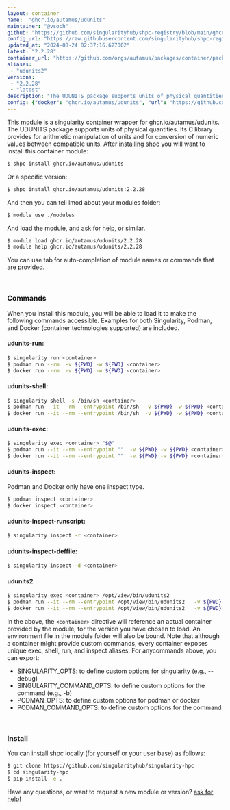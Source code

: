 ```yaml
---
layout: container
name:  "ghcr.io/autamus/udunits"
maintainer: "@vsoch"
github: "https://github.com/singularityhub/shpc-registry/blob/main/ghcr.io/autamus/udunits/container.yaml"
config_url: "https://raw.githubusercontent.com/singularityhub/shpc-registry/main/ghcr.io/autamus/udunits/container.yaml"
updated_at: "2024-08-24 02:37:16.627002"
latest: "2.2.28"
container_url: "https://github.com/orgs/autamus/packages/container/package/udunits"
aliases:
 - "udunits2"
versions:
 - "2.2.28"
 - "latest"
description: "The UDUNITS package supports units of physical quantities. Its C library provides for arithmetic manipulation of units and for conversion of numeric values between compatible units."
config: {"docker": "ghcr.io/autamus/udunits", "url": "https://github.com/orgs/autamus/packages/container/package/udunits", "maintainer": "@vsoch", "description": "The UDUNITS package supports units of physical quantities. Its C library provides for arithmetic manipulation of units and for conversion of numeric values between compatible units.", "latest": {"2.2.28": "sha256:3143623c65c37c22a4a301ba4eb82941af4f9f196f6d504eab9051d45e30b1ab"}, "tags": {"2.2.28": "sha256:3143623c65c37c22a4a301ba4eb82941af4f9f196f6d504eab9051d45e30b1ab", "latest": "sha256:3143623c65c37c22a4a301ba4eb82941af4f9f196f6d504eab9051d45e30b1ab"}, "aliases": {"udunits2": "/opt/view/bin/udunits2"}}
---
```


This module is a singularity container wrapper for ghcr.io/autamus/udunits.
The UDUNITS package supports units of physical quantities. Its C library provides for arithmetic manipulation of units and for conversion of numeric values between compatible units.
After [installing shpc](#install) you will want to install this container module:


```bash
$ shpc install ghcr.io/autamus/udunits
```

Or a specific version:

```bash
$ shpc install ghcr.io/autamus/udunits:2.2.28
```

And then you can tell lmod about your modules folder:

```bash
$ module use ./modules
```

And load the module, and ask for help, or similar.

```bash
$ module load ghcr.io/autamus/udunits/2.2.28
$ module help ghcr.io/autamus/udunits/2.2.28
```

You can use tab for auto-completion of module names or commands that are provided.

<br>

### Commands

When you install this module, you will be able to load it to make the following commands accessible.
Examples for both Singularity, Podman, and Docker (container technologies supported) are included.

#### udunits-run:

```bash
$ singularity run <container>
$ podman run --rm  -v ${PWD} -w ${PWD} <container>
$ docker run --rm  -v ${PWD} -w ${PWD} <container>
```

#### udunits-shell:

```bash
$ singularity shell -s /bin/sh <container>
$ podman run --it --rm --entrypoint /bin/sh  -v ${PWD} -w ${PWD} <container>
$ docker run --it --rm --entrypoint /bin/sh  -v ${PWD} -w ${PWD} <container>
```

#### udunits-exec:

```bash
$ singularity exec <container> "$@"
$ podman run --it --rm --entrypoint ""  -v ${PWD} -w ${PWD} <container> "$@"
$ docker run --it --rm --entrypoint ""  -v ${PWD} -w ${PWD} <container> "$@"
```

#### udunits-inspect:

Podman and Docker only have one inspect type.

```bash
$ podman inspect <container>
$ docker inspect <container>
```

#### udunits-inspect-runscript:

```bash
$ singularity inspect -r <container>
```

#### udunits-inspect-deffile:

```bash
$ singularity inspect -d <container>
```


#### udunits2

```bash
$ singularity exec <container> /opt/view/bin/udunits2
$ podman run --it --rm --entrypoint /opt/view/bin/udunits2   -v ${PWD} -w ${PWD} <container> -c " $@"
$ docker run --it --rm --entrypoint /opt/view/bin/udunits2   -v ${PWD} -w ${PWD} <container> -c " $@"
```



In the above, the `<container>` directive will reference an actual container provided
by the module, for the version you have chosen to load. An environment file in the
module folder will also be bound. Note that although a container
might provide custom commands, every container exposes unique exec, shell, run, and
inspect aliases. For anycommands above, you can export:

 - SINGULARITY_OPTS: to define custom options for singularity (e.g., --debug)
 - SINGULARITY_COMMAND_OPTS: to define custom options for the command (e.g., -b)
 - PODMAN_OPTS: to define custom options for podman or docker
 - PODMAN_COMMAND_OPTS: to define custom options for the command

<br>

### Install

You can install shpc locally (for yourself or your user base) as follows:

```bash
$ git clone https://github.com/singularityhub/singularity-hpc
$ cd singularity-hpc
$ pip install -e .
```

Have any questions, or want to request a new module or version? [ask for help!](https://github.com/singularityhub/singularity-hpc/issues)